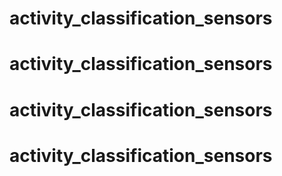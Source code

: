 # activity_classification_sensors
# activity_classification_sensors
# activity_classification_sensors
# activity_classification_sensors
